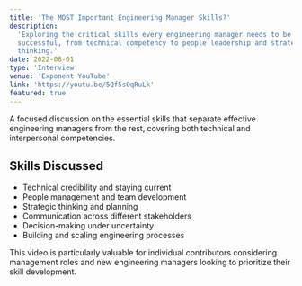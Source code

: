 ```yaml
---
title: 'The MOST Important Engineering Manager Skills?'
description:
  'Exploring the critical skills every engineering manager needs to be
  successful, from technical competency to people leadership and strategic
  thinking.'
date: 2022-08-01
type: 'Interview'
venue: 'Exponent YouTube'
link: 'https://youtu.be/5Qf5sOqRuLk'
featured: true
---
```


A focused discussion on the essential skills that separate effective engineering
managers from the rest, covering both technical and interpersonal competencies.

## Skills Discussed

- Technical credibility and staying current
- People management and team development
- Strategic thinking and planning
- Communication across different stakeholders
- Decision-making under uncertainty
- Building and scaling engineering processes

This video is particularly valuable for individual contributors considering
management roles and new engineering managers looking to prioritize their skill
development.

